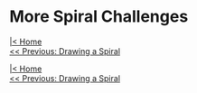 # More Spiral Challenges

[|< Home](../README.md)  
[<< Previous: Drawing a Spiral](./spirals4.md)




[|< Home](../README.md)  
[<< Previous: Drawing a Spiral](./spirals4.md)
